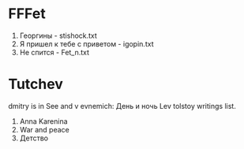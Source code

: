 # FFFet
1. Георгины - stishock.txt
2. Я пришел к тебе с приветом - igopin.txt
3. Не спится - Fet_n.txt
# Tutchev
dmitry is in
See and v
evnemich: День и ночь
Lev tolstoy writings list.
1. Anna Karenina
2. War and peace
3. Детство


